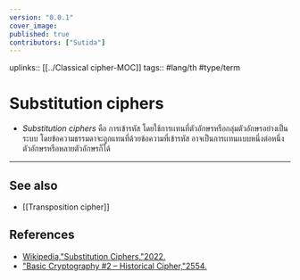 ```yaml
---
version: "0.0.1"
cover_image:
published: true
contributors: ["Sutida"]
---
```

uplinks:: [[../Classical cipher-MOC]]
tags:: #lang/th #type/term 

# Substitution ciphers
- *Substitution ciphers* คือ การเข้ารหัส โดยใช้การเเทนที่ตัวอักษรหรือกลุ่มตัวอักษรอย่างเป็นระบบ โดยข้อความธรรมดาจะถูกแทนที่ด้วยข้อความที่เข้ารหัส อาจเป็นการเเทนเเบบหนึ่งต่อหนึ่งตัวอักษรหรือหลายตัวอักษรก็ได้

---
## See also
- [[Transposition cipher]]

## References
- [Wikipedia,"Substitution Ciphers,"2022.](https://en.wikipedia.org/wiki/Substitution_cipher)
- ["Basic Cryptography #2 – Historical Cipher,"2554.](https://kungfusecurity.wordpress.com/tag/substitution-cipher/)
